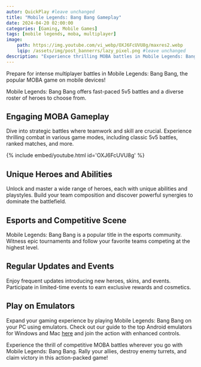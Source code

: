 ```yaml
---
autor: QuickPlay #leave unchanged
title: "Mobile Legends: Bang Bang Gameplay"
date: 2024-04-20 02:00:00
categories: [Gaming, Mobile Games]
tags: [mobile legends, moba, multiplayer]
image: 
    path: https://img.youtube.com/vi_webp/OXJ6FcUVU8g/maxres2.webp 
    lqip: /assets/img/post_bannerrs/lazy_pixel.png #leave unchanged
description: "Experience thrilling MOBA battles in Mobile Legends: Bang Bang!"
---
```


Prepare for intense multiplayer battles in Mobile Legends: Bang Bang, the popular MOBA game on mobile devices!

Mobile Legends: Bang Bang offers fast-paced 5v5 battles and a diverse roster of heroes to choose from.

## Engaging MOBA Gameplay
Dive into strategic battles where teamwork and skill are crucial. Experience thrilling combat in various game modes, including classic 5v5 battles, ranked matches, and more.

{% include embed/youtube.html id='OXJ6FcUVU8g' %}

## Unique Heroes and Abilities
Unlock and master a wide range of heroes, each with unique abilities and playstyles. Build your team composition and discover powerful synergies to dominate the battlefield.

## Esports and Competitive Scene
Mobile Legends: Bang Bang is a popular title in the esports community. Witness epic tournaments and follow your favorite teams competing at the highest level.

## Regular Updates and Events
Enjoy frequent updates introducing new heroes, skins, and events. Participate in limited-time events to earn exclusive rewards and cosmetics.

## Play on Emulators
Expand your gaming experience by playing Mobile Legends: Bang Bang on your PC using emulators. Check out our guide to the top Android emulators for Windows and Mac [here](https://quickplaymobile.github.io/posts/Top-10-Best-Android-Emulators-for-Windows-and-Mac/) and join the action with enhanced controls.

Experience the thrill of competitive MOBA battles wherever you go with Mobile Legends: Bang Bang. Rally your allies, destroy enemy turrets, and claim victory in this action-packed game!
